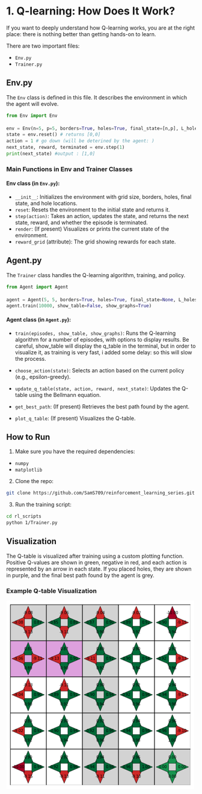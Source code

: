 # 1. Q-learning: How Does It Work?

If you want to deeply understand how Q-learning works, you are at the right place: there is nothing better than getting hands-on to learn.

There are two important files:
- `Env.py`
- `Trainer.py`

## Env.py

The `Env` class is defined in this file. It describes the environment in which the agent will evolve.

```python
from Env import Env

env = Env(n=5, p=5, borders=True, holes=True, final_state=[n,p], L_holes=[[1, 1]])
state = env.reset() # returns [0,0]
action = 1 # go down (will be deterined by the agent: )
next_state, reward, terminated = env.step(1)
print(next_state) #output : [1,0]
```

### Main Functions in Env and Trainer Classes

#### Env class (in `Env.py`):
- `__init__`: Initializes the environment with grid size, borders, holes, final state, and hole locations.
- `reset`: Resets the environment to the initial state and returns it.
- `step(action)`: Takes an action, updates the state, and returns the next state, reward, and whether the episode is terminated.
- `render`: (If present) Visualizes or prints the current state of the environment.
- `reward_grid` (attribute): The grid showing rewards for each state.



## Agent.py

The `Trainer` class handles the Q-learning algorithm, training, and policy.

```python
from Agent import Agent

agent = Agent(5, 5, borders=True, holes=True, final_state=None, L_holes=[[1, 1]])
agent.train(10000, show_table=False, show_graphs=True)
```

#### Agent class (in `Agent.py`):

- `train(episodes, show_table, show_graphs)`: Runs the Q-learning algorithm for a number of episodes, with options to display results.
Be careful, show_table will display the q_table in the terminal, but in order to visualize it, as training is very fast, i added some delay: so this will slow the process.

- `choose_action(state)`: Selects an action based on the current policy (e.g., epsilon-greedy).

- `update_q_table(state, action, reward, next_state)`: Updates the Q-table using the Bellmann equation.

- `get_best_path`: (If present) Retrieves the best path found by the agent.
- `plot_q_table`: (If present) Visualizes the Q-table.

## How to Run

1. Make sure you have the required dependencies:
  - `numpy` 
  - `matplotlib`

2. Clone the repo:
  ```bash
  git clone https://github.com/SamS709/reinforcement_learning_series.git rl_scripts
  ```
3. Run the training script:
  ```bash
  cd rl_scripts
  python 1/Trainer.py
  ```


## Visualization

The Q-table is visualized after training using a custom plotting function. Positive Q-values are shown in green, negative in red, and each action is represented by an arrow in each state. If you placed holes, they are shown in purple, and the final best path found by the agent is grey.

### Example Q-table Visualization

<img src="images/q_table.png" alt="Q-table visualization" width="500"/>
